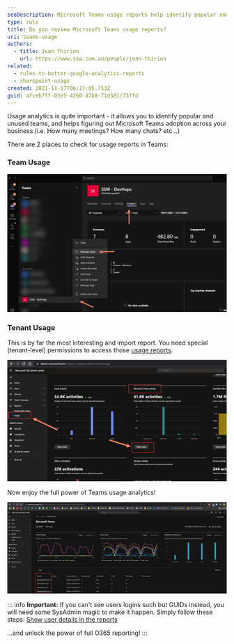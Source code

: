 ```yaml
---
seoDescription: Microsoft Teams usage reports help identify popular and unused teams, track adoption, and monitor meeting and chat activity.
type: rule
title: Do you review Microsoft Teams usage reports?
uri: teams-usage
authors:
  - title: Jean Thirion
    url: https://www.ssw.com.au/people/jean-thirion
related:
  - rules-to-better-google-analytics-reports
  - sharepoint-usage
created: 2021-11-17T06:17:05.753Z
guid: afceb7ff-03e5-4260-87b8-71d581c73ffd
---
```


Usage analytics is quite important - it allows you to identify popular and unused teams, and helps figuring out Microsoft Teams adoption across your business (i.e. How many meetings? How many chats? etc...)

There are 2 places to check for usage reports in Teams:

<!--endintro-->

### Team Usage

![Figure: Access team usage from "Team Settings" | "Manage Team" | "Analytics"](teams-team-usage.jpg)

### Tenant Usage

This is by far the most interesting and import report. You need special (tenant-level) permissions to access those [usage reports](https://admin.microsoft.com/?source=applauncher#/reportsUsage/TeamsUserActivityV1).

![Figure: Access tenant level usage via "Office 365 Admin Center" | "Reports" | "Usage" | "View More" (under Microsoft Teams activity section)](teams-tenant-usage.jpg)

Now enjoy the full power of Teams usage analytics!

![Figure: Click on column names to sort data (e.g. "Chat Messages")](teams-tenant-usage-home.jpg)

::: info
**Important:** If you can't see users logins such but GUIDs instead, you will need some SysAdmin magic to make it happen. Simply follow these steps: [Show user details in the reports](https://docs.microsoft.com/en-AU/microsoft-365/admin/activity-reports/activity-reports?view=o365-worldwide#show-user-details-in-the-reports)

...and unlock the power of full O365 reporting!
:::
